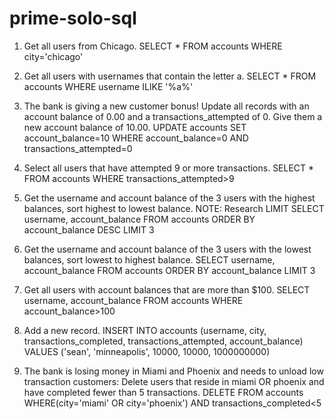 # prime-solo-sql

1. Get all users from Chicago.
    SELECT * FROM accounts WHERE city='chicago'

2. Get all users with usernames that contain the letter a.
    SELECT * FROM accounts WHERE username ILIKE '%a%'

3. The bank is giving a new customer bonus! Update all records with an account balance of 0.00 and a transactions_attempted of 0. Give them a new account balance of 10.00.
    UPDATE accounts SET account_balance=10 WHERE account_balance=0 AND transactions_attempted=0


4. Select all users that have attempted 9 or more transactions.
    SELECT * FROM accounts WHERE transactions_attempted>9

5. Get the username and account balance of the 3 users with the highest balances, sort highest to lowest balance. NOTE: Research LIMIT
    SELECT username, account_balance FROM accounts ORDER BY account_balance DESC LIMIT 3

6. Get the username and account balance of the 3 users with the lowest balances, sort lowest to highest balance.
    SELECT username, account_balance FROM accounts ORDER BY account_balance LIMIT 3

7. Get all users with account balances that are more than $100.
    SELECT username, account_balance FROM accounts WHERE account_balance>100

8. Add a new record.
    INSERT INTO accounts (username, city, transactions_completed, transactions_attempted, account_balance) VALUES ('sean', 'minneapolis', 10000, 10000, 1000000000)

9. The bank is losing money in Miami and Phoenix and needs to unload low transaction customers: Delete users that reside in miami OR phoenix and have completed fewer than 5 transactions.
    DELETE FROM accounts WHERE(city='miami' OR city='phoenix') AND transactions_completed<5
